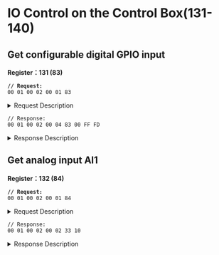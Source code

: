 # IO Control on the Control Box(131-140)

## Get configurable digital GPIO input

**Register：131 (83)**

<pre><code><strong>// Request:
</strong>00 01 00 02 00 01 83  
</code></pre>

<details>

<summary>Request Description</summary>

```
//00 01    U16, Transaction ID
//00 02    U16, Protocol Identifier
//00 01    U16, Length 
//03       U8, Register
```

</details>

```
// Response:
00 01 00 02 00 04 83 00 FF FD
```

<details>

<summary>Response Description</summary>

```
//00 01    U16, Transaction ID
//00 02    U16, Protocol Identifier
//00 04    U16, Length 
//83       U8, Register
//00       U8, State
//FF FD    U16,
The signal of GPIO1 is low）
GPIO signal: Bit0 ~ Bit15 Correspond to signals of GPIO0~GPIO15
```

</details>



## Get analog input AI1

**Register：132 (84)**

<pre><code><strong>// Request:
</strong>00 01 00 02 00 01 84  
</code></pre>

<details>

<summary>Request Description</summary>

```
//00 01    U16, Transaction ID
//00 02    U16, Protocol Identifier
//00 01    U16, Length 
//84       U8, Register
```

</details>

```
// Response:
00 01 00 02 00 02 33 10
```

<details>

<summary>Response Description</summary>

```
//00 01    U16, Transaction ID
//00 02    U16, Protocol Identifier
//00 04    U16, Length 
//84       U8, Register
//00       U8, State
//00 12    U16,
Analog input0
Analog input0, Range 0~4095
Corresponding to 0~10V
```

</details>



